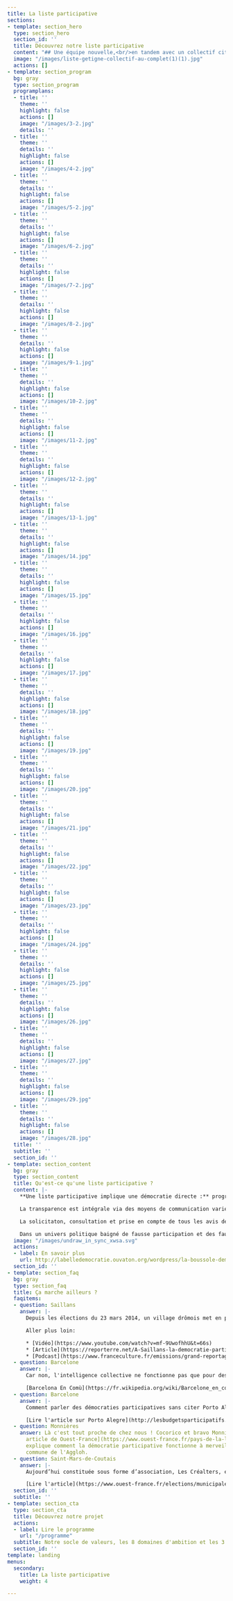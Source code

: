 ```yaml
---
title: La liste participative
sections:
- template: section_hero
  type: section_hero
  section_id: ''
  title: Découvrez notre liste participative
  content: "## Une équipe nouvelle,<br/>en tandem avec un collectif citoyen"
  image: "/images/liste-getigne-collectif-au-complet(1)(1).jpg"
  actions: []
- template: section_program
  bg: gray
  type: section_program
  programplans:
  - title: ''
    theme: ''
    highlight: false
    actions: []
    image: "/images/3-2.jpg"
    details: ''
  - title: ''
    theme: ''
    details: ''
    highlight: false
    actions: []
    image: "/images/4-2.jpg"
  - title: ''
    theme: ''
    details: ''
    highlight: false
    actions: []
    image: "/images/5-2.jpg"
  - title: ''
    theme: ''
    details: ''
    highlight: false
    actions: []
    image: "/images/6-2.jpg"
  - title: ''
    theme: ''
    details: ''
    highlight: false
    actions: []
    image: "/images/7-2.jpg"
  - title: ''
    theme: ''
    details: ''
    highlight: false
    actions: []
    image: "/images/8-2.jpg"
  - title: ''
    theme: ''
    details: ''
    highlight: false
    actions: []
    image: "/images/9-1.jpg"
  - title: ''
    theme: ''
    details: ''
    highlight: false
    actions: []
    image: "/images/10-2.jpg"
  - title: ''
    theme: ''
    details: ''
    highlight: false
    actions: []
    image: "/images/11-2.jpg"
  - title: ''
    theme: ''
    details: ''
    highlight: false
    actions: []
    image: "/images/12-2.jpg"
  - title: ''
    theme: ''
    details: ''
    highlight: false
    actions: []
    image: "/images/13-1.jpg"
  - title: ''
    theme: ''
    details: ''
    highlight: false
    actions: []
    image: "/images/14.jpg"
  - title: ''
    theme: ''
    details: ''
    highlight: false
    actions: []
    image: "/images/15.jpg"
  - title: ''
    theme: ''
    details: ''
    highlight: false
    actions: []
    image: "/images/16.jpg"
  - title: ''
    theme: ''
    details: ''
    highlight: false
    actions: []
    image: "/images/17.jpg"
  - title: ''
    theme: ''
    details: ''
    highlight: false
    actions: []
    image: "/images/18.jpg"
  - title: ''
    theme: ''
    details: ''
    highlight: false
    actions: []
    image: "/images/19.jpg"
  - title: ''
    theme: ''
    details: ''
    highlight: false
    actions: []
    image: "/images/20.jpg"
  - title: ''
    theme: ''
    details: ''
    highlight: false
    actions: []
    image: "/images/21.jpg"
  - title: ''
    theme: ''
    details: ''
    highlight: false
    actions: []
    image: "/images/22.jpg"
  - title: ''
    theme: ''
    details: ''
    highlight: false
    actions: []
    image: "/images/23.jpg"
  - title: ''
    theme: ''
    details: ''
    highlight: false
    actions: []
    image: "/images/24.jpg"
  - title: ''
    theme: ''
    details: ''
    highlight: false
    actions: []
    image: "/images/25.jpg"
  - title: ''
    theme: ''
    details: ''
    highlight: false
    actions: []
    image: "/images/26.jpg"
  - title: ''
    theme: ''
    details: ''
    highlight: false
    actions: []
    image: "/images/27.jpg"
  - title: ''
    theme: ''
    details: ''
    highlight: false
    actions: []
    image: "/images/29.jpg"
  - title: ''
    theme: ''
    details: ''
    highlight: false
    actions: []
    image: "/images/28.jpg"
  title: ''
  subtitle: ''
  section_id: ''
- template: section_content
  bg: gray
  type: section_content
  title: Qu'est-ce qu'une liste participative ?
  content: |-
    **Une liste participative implique une démocratie directe :** programmes, projets et idées sont co-construits avec les citoyens volontaires pendant toute la durée du mandat.

    La transparence est intégrale via des moyens de communication variés et accessibles.

    La solicitaton, consultation et prise en compte de tous les avis des citoyens doit être respectée et l'équipe municipale est responsable de s'assurer que des moments d'échange et de débats aient lieu.

    Dans un univers politique baigné de fausse participation et des fausses concertations il existe des outils [**comme la boussole démocratique**](http://labelledemocratie.ouvaton.org/wordpress/la-boussole-democratique/) **pour permettre aux.** **candidat·e·s et aux électeurs·trices d’évaluer eux-mêmes le caractère participatif des listes** en se référant à des critères objectifs communs et vérifiables par tous.
  image: "/images/undraw_in_sync_xwsa.svg"
  actions:
  - label: En savoir plus
    url: http://labelledemocratie.ouvaton.org/wordpress/la-boussole-democratique/
  section_id: ''
- template: section_faq
  bg: gray
  type: section_faq
  title: Ça marche ailleurs ?
  faqitems:
  - question: Saillans
    answer: |-
      Depuis les élections du 23 mars 2014, un village drômois met en place une gouvernance collégiale et participative au service de la construction d’une démocratie vivante qui replace l’habitant dans sa fonction politique au service d’un bien-vivre-ensemble respectueux de l’humain et de son environnement.

      Aller plus loin:

      * [Vidéo](https://www.youtube.com/watch?v=mf-9UwofhhU&t=66s)
      * [Article](https://reporterre.net/A-Saillans-la-democratie-participative-nourrit-la-transition-ecologique?utm_source=newsletter&utm_medium=email&utm_campaign=nl_quotidienne)
      * [Podcast](https://www.franceculture.fr/emissions/grand-reportage/municipales-limportant-cest-de-participer)
  - question: Barcelone
    answer: |-
      Car non, l'intelligence collective ne fonctionne pas que pour des communes de la taille de nos communes ! À Barcelone, une liste participative est en place et ils ont largement fait évolué les mentalités en financant notamment le développement du logiciel [Decidim](https://decidim.org/) (plateforme "open source" de participation citoyenne).

      [Barcelona En Comù](https://fr.wikipedia.org/wiki/Barcelone_en_commun)
  - question: Barcelone
    answer: |-
      Comment parler des démocraties participatives sans citer Porto Alegre au Brésil ? La vraie pionnière, c'est elle !

      [Lire l'article sur Porto Alegre](http://lesbudgetsparticipatifs.fr/les-budgets-participatifs-sont-nes-a-porto-alegre/)
  - question: Monnières
    answer: Là c'est tout proche de chez nous ! Cocorico et bravo Monnières ! [Cet
      article de Ouest-France](https://www.ouest-france.fr/pays-de-la-loire/monnieres-44690/la-democratie-participative-fonctionne-et-est-appreciee-4516969)
      explique comment la démocratie participative fonctionne à merveille pour une
      commune de l'Aggloh.
  - question: Saint-Mars-de-Coutais
    answer: |-
      Aujourd’hui constituée sous forme d’association, Les Créalters, elle s’est lancée mi-janvier avec un après-midi d’échanges sur cinq thématiques identifiées à Saint-Mars-de-Coutais : participation citoyenne, vie associative, mobilité, éducation, enfance, aménagement et urbanisme...

      [Lire l'article](https://www.ouest-france.fr/elections/municipales/saint-mars-de-coutais-une-seconde-liste-se-prepare-6726315)
  section_id: ''
  subtitle: ''
- template: section_cta
  type: section_cta
  title: Découvrez notre projet
  actions:
  - label: Lire le programme
    url: "/programme"
  subtitle: Notre socle de valeurs, les 8 domaines d'ambition et les 3 grands projets
  section_id: ''
template: landing
menus:
  secondary:
    title: La liste participative
    weight: 4

---
```

